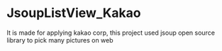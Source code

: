 # JsoupListView_Kakao
It is made for applying kakao corp, this project used jsoup open source library to pick many pictures on web
